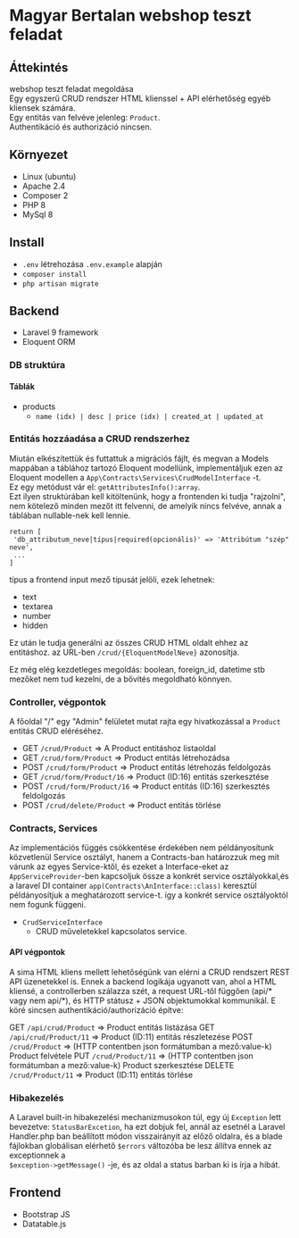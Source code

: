 # Magyar Bertalan webshop teszt feladat

## Áttekintés

webshop teszt feladat megoldása  
Egy egyszerű CRUD rendszer HTML klienssel + API elérhetőség egyéb kliensek számára.  
Egy entitás van felvéve jelenleg: `Product`.  
Authentikáció és authorizáció nincsen.


## Környezet

- Linux (ubuntu)
- Apache 2.4
- Composer 2
- PHP 8
- MySql 8

## Install

- `.env` létrehozása `.env.example` alapján
- `composer install`
- `php artisan migrate`

## Backend

- Laravel 9 framework
- Eloquent ORM

### DB struktúra
#### Táblák

- products
    - `name (idx) | desc | price (idx) | created_at | updated_at`
        
### Entitás hozzáadása a CRUD rendszerhez
Miután elkészítettük és futtattuk a migrációs fájlt, és megvan a Models mappában a táblához tartozó Eloquent modellünk, 
implementáljuk ezen az Eloquent modellen a `App\Contracts\Services\CrudModelInterface` -t.  
Ez egy metódust vár el: `getAttributesInfo():array`.  
Ezt ilyen struktúrában kell kitöltenünk, hogy a frontenden ki tudja "rajzolni", nem kötelező minden mezőt itt felvenni, 
de amelyik nincs felvéve, annak a táblában nullable-nek kell lennie.

```
return [
 'db_attributum_neve|típus|required(opcionális)' => 'Attribútum "szép" neve',
 ...
]
```
típus a frontend input mező típusát jelöli, ezek lehetnek:
- text
- textarea
- number
- hidden
 
Ez után le tudja generálni az összes CRUD HTML oldalt ehhez az entitáshoz. az URL-ben `/crud/{EloquentModelNeve}` azonosítja.

Ez még elég kezdetleges megoldás: boolean, foreign_id, datetime stb mezőket nem tud kezelni, de a bővítés megoldható könnyen.

### Controller, végpontok
A főoldal "/" egy "Admin" felületet mutat rajta egy hivatkozással a `Product` entitás CRUD eléréséhez.  

- GET `/crud/Product` => A Product entitáshoz listaoldal
- GET `/crud/form/Product` => Product entitás létrehozádsa
- POST `/crud/form/Product` => Product entitás létrehozás feldolgozás
- GET `/crud/form/Product/16` => Product (ID:16) entitás szerkesztése
- POST `/crud/form/Product/16` => Product entitás (ID:16) szerkesztés feldolgozás
- POST `/crud/delete/Product` => Product entitás törlése



### Contracts, Services

Az implementációs függés csökkentése érdekében nem példányosítunk közvetlenül Service osztályt, hanem a Contracts-ban
határozzuk meg
mit várunk az egyes Service-ktől, és ezeket a Interface-eket az `AppServiceProvider`-ben kapcsoljuk össze a konkrét
service osztályokkal,és a laravel DI container `app(Contracts\AnInterface::class)` keresztül példányosítjuk a
meghatározott
service-t. így a konkrét service osztályoktól nem fogunk függeni.

- `CrudServiceInterface`
    - CRUD műveletekkel kapcsolatos service.


#### API végpontok
A sima HTML kliens mellett lehetőségünk van elérni a CRUD rendszert REST API üzenetekkel is. Ennek a backend logikája ugyanott van,
ahol a HTML kliensé, a controllerben szálazza szét, a request URL-től függően (api/* vagy nem api/*), és HTTP státusz +
JSON objektumokkal kommunikál. E köré sincsen authentikáció/authorizáció építve:

GET `/api/crud/Product` => Product entitás listázása
GET `/api/crud/Product/11` => Product (ID:11) entitás részletezése
POST `/crud/Product` => (HTTP contentben json formátumban a mező:value-k) Product felvétele
PUT `/crud/Product/11` => (HTTP contentben json formátumban a mező:value-k) Product szerkesztése
DELETE `/crud/Product/11` => Product (ID:11) entitás törlése


### Hibakezelés

A Laravel built-in hibakezelési mechanizmusokon túl, egy új `Exception` lett bevezetve: `StatusBarExcetion`, ha ezt
dobjuk fel, annál az esetnél a Laravel Handler.php ban beállított
módon visszairányít az előző oldalra, és a blade fájlokban globálisan elérhető `$errors` változóba be lesz állítva ennek
az exceptionnek a  
`$exception->getMessage()` -je, és az oldal a status barban ki is írja a hibát.

## Frontend
- Bootstrap JS
- Datatable.js
